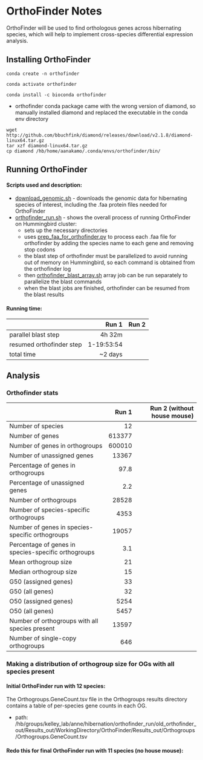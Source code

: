 # OrthoFinder Notes
OrthoFinder will be used to find orthologous genes across hibernating species, which will help to implement cross-species differential expression analysis.

## Installing OrthoFinder
`conda create -n orthofinder`

`conda activate orthofinder`

`conda install -c bioconda orthofinder`
- orthofinder conda package came with the wrong version of diamond, so manually installed diamond and replaced the executable in the conda env directory
~~~
wget http://github.com/bbuchfink/diamond/releases/download/v2.1.8/diamond-linux64.tar.gz
tar xzf diamond-linux64.tar.gz
cp diamond /hb/home/aanakamo/.conda/envs/orthofinder/bin/
~~~

## Running OrthoFinder
#### Scripts used and description:
- [download_genomic.sh](https://github.com/aanakamo/kelleylab_rotation/blob/main/scripts/download_genomic.sh) - downloads the genomic data for hibernating species of interest, including the .faa protein files needed for OrthoFinder
- [orthofinder_run.sh](https://github.com/aanakamo/kelleylab_rotation/blob/main/scripts/orthofinder_run.sh) - shows the overall process of running OrthoFinder on Hummingbird cluster:
    - sets up the necessary directories
    - uses [prep_faa_for_orthofinder.py](https://github.com/aanakamo/kelleylab_rotation/blob/main/scripts/prep_faa_for_orthofinder.py) to process each .faa file for orthofinder by adding the species name to each gene and removing stop codons
    - the blast step of orthofinder must be parallelized to avoid running out of memory on Hummingbird, so each command is obtained from the orthofinder log
    - then [orthofinder_blast_array.sh](https://github.com/aanakamo/kelleylab_rotation/blob/main/scripts/orthofinder_blast_array.sh) array job can be run separately to parallelize the blast commands
    - when the blast jobs are finished, orthofinder can be resumed from the blast results

#### Running time:
| | Run 1 | Run 2 |
| :---------------- | ------: | ----: |
| parallel blast step | 4h 32m |  |
| resumed orthofinder step | 1-19:53:54 |  |
| total time | ~2 days |  |

## Analysis
### Orthofinder stats
| | Run 1 | Run 2 (without house mouse) |
| :---------------- | ------: | ----: |
| Number of species	| 12	| 
| Number of genes | 613377	| 
| Number of genes in orthogroups | 600010 | 
| Number of unassigned genes | 13367 |
| Percentage of genes in orthogroups | 97.8 |
| Percentage of unassigned genes | 2.2 |
| Number of orthogroups | 28528 |
| Number of species-specific orthogroups | 4353 |
| Number of genes in species-specific orthogroups | 19057 |
| Percentage of genes in species-specific orthogroups | 3.1 |
| Mean orthogroup size | 21 |
| Median orthogroup size | 15 |
| G50 (assigned genes) | 33 |
| G50 (all genes) | 32 |
| O50 (assigned genes) | 5254 |
| O50 (all genes) | 5457 |
| Number of orthogroups with all species present | 13597 |
| Number of single-copy orthogroups | 646 |

### Making a distribution of orthogroup size for OGs with all species present
#### Initial OrthoFinder run with 12 species:

The Orthogroups.GeneCount.tsv file in the Orthogroups results directory contains a table of per-species gene counts in each OG.
- path: /hb/groups/kelley_lab/anne/hibernation/orthofinder_run/old_orthofinder_out/Results_out/WorkingDirectory/OrthoFinder/Results_out/Orthogroups/Orthogroups.GeneCount.tsv

#### Redo this for final OrthoFinder run with 11 species (no house mouse):
